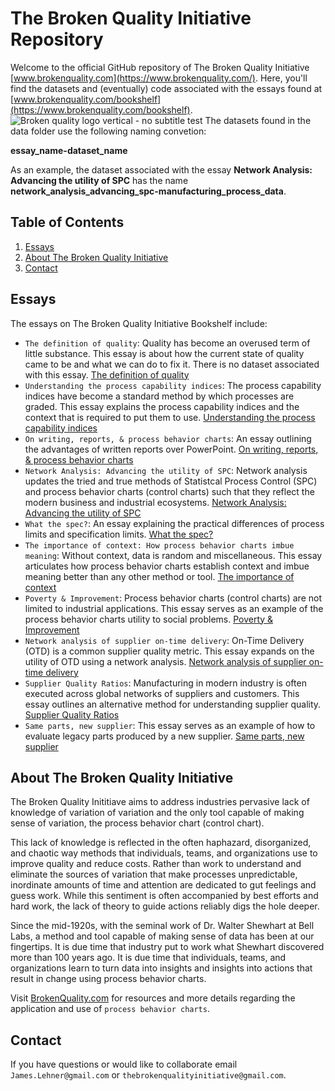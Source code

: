 # The Broken Quality Initiative Repository
Welcome to the official GitHub repository of The Broken Quality Initiative [www.brokenquality.com](https://www.brokenquality.com/). Here, you'll find the datasets and (eventually) code associated with the essays found at [www.brokenquality.com/bookshelf](https://www.brokenquality.com/bookshelf). 
![Broken quality logo vertical - no subtitle test](https://github.com/user-attachments/assets/d00b7ed8-5ad1-4d87-951c-e2d8e5432393)
The datasets found in the data folder use the following naming convetion:

**essay_name-dataset_name**

As an example, the dataset associated with the essay **Network Analysis: Advancing the utility of SPC** has the name **network_analysis_advancing_spc-manufacturing_process_data**.

## Table of Contents

1. [Essays](#essays)
2. [About The Broken Quality Initiative](#about-the-broken-quality-initiative)
3. [Contact](#contact)

## Essays
The essays on The Broken Quality Initiative Bookshelf include:
- `The definition of quality`: Quality has become an overused term of little substance. This essay is about how the current state of quality came to be and what we can do to fix it. There is no dataset associated with this essay. [The definition of quality](https://static1.squarespace.com/static/5b722db6f2e6b1ad5053391b/t/67a11f3deb559c2a30f66348/1738612541895/The+definition+of+quality.pdf)
- `Understanding the process capability indices`: The process capability indices have become a standard method by which processes are graded. This essay explains the process capability indices and the context that is required to put them to use. [Understanding the process capability indices](https://static1.squarespace.com/static/5b722db6f2e6b1ad5053391b/t/67a113ff741c0305cbcaf1db/1738609665034/Understanding+the+process+capability+indices.pdf)
- `On writing, reports, & process behavior charts`: An essay outlining the advantages of written reports over PowerPoint. [On writing, reports, & process behavior charts](https://static1.squarespace.com/static/5b722db6f2e6b1ad5053391b/t/678682b0985aa0078fb3b983/1736868529394/On-writing-reports-and-process-behavior-charts.pdf)
- `Network Analysis: Advancing the utility of SPC`: Network analysis updates the tried and true methods of Statistcal Process Control (SPC) and process behavior charts (control charts) such that they reflect the modern business and industrial ecosystems. [Network Analysis: Advancing the utility of SPC](https://static1.squarespace.com/static/5b722db6f2e6b1ad5053391b/t/679910513be40134de9b54f7/1738084433790/Network+analysis.pdf)
- `What the spec?`: An essay explaining the practical differences of process limits and specification limits. [What the spec?](https://static1.squarespace.com/static/5b722db6f2e6b1ad5053391b/t/67a12bc5d98a6f4c49d1a4a4/1738615750105/What+the+spec.pdf)
- `The importance of context: How process behavior charts imbue meaning`: Without context, data is random and miscellaneous. This essay articulates how process behavior charts establish context and imbue meaning better than any other method or tool. [The importance of context](https://static1.squarespace.com/static/5b722db6f2e6b1ad5053391b/t/67a61713095e3d696e01d614/1738938132289/The+importance+of+context.pdf)
- `Poverty & Improvement`: Process behavior charts (control charts) are not limited to industrial applications. This essay serves as an example of the process behavior charts utility to social problems. [Poverty & Improvement](https://static1.squarespace.com/static/5b722db6f2e6b1ad5053391b/t/67a61be65845e420dcc8c0b3/1738939366795/Poverty+and+improvement.pdf)
- `Network analysis of supplier on-time delivery`: On-Time Delivery (OTD) is a common supplier quality metric. This essay expands on the utility of OTD using a network analysis. [Network analysis of supplier on-time delivery](https://static1.squarespace.com/static/5b722db6f2e6b1ad5053391b/t/67a635232700da46098b6d60/1738945828468/Network+analysis+of+supplier+on+time+delivery.pdf)
- `Supplier Quality Ratios`: Manufacturing in modern industry is often executed across global networks of suppliers and customers. This essay outlines an alternative method for understanding supplier quality. [Supplier Quality Ratios](https://static1.squarespace.com/static/5b722db6f2e6b1ad5053391b/t/6789790261af002ec3b0edd6/1737062659434/Supplier-quality-ratios.pdf) 
- `Same parts, new supplier`: This essay serves as an example of how to evaluate legacy parts produced by a new supplier. [Same parts, new supplier](https://static1.squarespace.com/static/5b722db6f2e6b1ad5053391b/t/67a64c21fe4e8d2763b7aa06/1738951714572/Same+parts+new+supplier.pdf)

## About The Broken Quality Initiative
The Broken Quality Inititiave aims to address industries pervasive lack of knowledge of variation of variation and the only tool capable of making sense of variation, the process behavior chart (control chart).

This lack of knowledge is reflected in the often haphazard, disorganized, and chaotic way methods that individuals, teams, and organizations use to improve quality and reduce costs. Rather than work to understand and eliminate the sources of variation that make processes unpredictable, inordinate amounts of time and attention are dedicated to gut feelings and guess work. While this sentiment is often accompanied by best efforts and hard work, the lack of theory to guide actions reliably digs the hole deeper.  

Since the mid-1920s, with the seminal work of Dr. Walter Shewhart at Bell Labs, a method and tool capable of making sense of data has been at our fingertips. It is due time that industry put to work what Shewhart discovered more than 100 years ago. It is due time that individuals, teams, and organizations learn to turn data into insights and insights into actions that result in change using process behavior charts.

Visit [BrokenQuality.com](https://www.BrokenQuality.com/bookshelf) for resources and more details regarding the application and use of `process behavior charts`.

## Contact
If you have questions or would like to collaborate email `James.Lehner@gmail.com` or `thebrokenqualityinitiative@gmail.com`.
